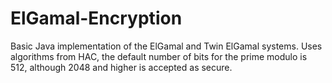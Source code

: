 ElGamal-Encryption
==================

Basic Java implementation of the ElGamal and Twin ElGamal systems.
 Uses algorithms from HAC, the default number of bits for the prime modulo is 512, although 2048 and higher is accepted as secure.
